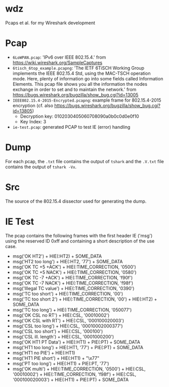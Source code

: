 # wdz
Pcaps et al. for my Wireshark development

# Pcap
* `6LoWPAN.pcap`: 'IPv6 over IEEE 802.15.4.' from <https://wiki.wireshark.org/SampleCaptures>
* `6tisch_6top_example.pcapng`: 'The IETF 6TiSCH Working Group implements the IEEE 802.15.4 Std, using the MAC-TSCH operation mode. Here, plenty of information go into some fields called Information Elements. This pcap file shows you all the information the nodes exchange in order to set and to maintain the network.' from <https://bugs.wireshark.org/bugzilla/show_bug.cgi?id=13005>
* `IEEE802.15.4-2015-Encrypted.pcapng`: example frame for 802.15.4-2015 encryption (cf. also <https://bugs.wireshark.org/bugzilla/show_bug.cgi?id=13805>)
	- Decryption key: 0102030405060708090a0b0c0d0e0f10
	- Key Index: 3
* `ie-test.pcap`: generated PCAP to test IE (error) handling

# Dump
For each pcap, the `.txt` file contains the output of `tshark` and the `.V.txt` file contains the output of `tshark -Vx`.

# Src
The source of the 802.15.4 dissector used for generating the dump.

# IE Test
The pcap contains the following frames with the first header IE ('msg') using the reserved ID 0xff and containing a short description of the use case.

- msg('OK HT2') + HIE(:HT2) + SOME_DATA
- msg('HT2 too long') + HIE(:HT2, '77') + SOME_DATA
- msg('OK TC +5 +ACK') + HIE(:TIME_CORRECTION, '0500')
- msg('OK TC +5 NACK') + HIE(:TIME_CORRECTION, '0580')
- msg('OK TC -7 +ACK') + HIE(:TIME_CORRECTION, 'f90f')
- msg('OK TC -7 NACK') + HIE(:TIME_CORRECTION, 'f98f')
- msg('Illegal TC value') + HIE(:TIME_CORRECTION, '0390')
- msg('TC too  short') + HIE(:TIME_CORRECTION, '00')
- msg('TC too  short 2') + HIE(:TIME_CORRECTION, '00') + HIE(:HT2) + SOME_DATA
- msg('TC too  long') + HIE(:TIME_CORRECTION, '050077')
- msg('OK CSL  no RT') + HIE(:CSL, '00010002')
- msg('OK CSL  with RT') + HIE(:CSL, '000100020003')
- msg('CSL too long') + HIE(:CSL, '00010002000377')
- msg('CSL too short') + HIE(:CSL, '000100')
- msg('CSL ill. length') + HIE(:CSL, '0001000200')
- msg('OK HT1  PT Data') + HIE(:HT1) + PIE(:PT) + SOME_DATA
- msg('HT1 too long') + HIE(:HT1, '77') + PIE(:PT) + SOME_DATA
- msg('HT1 no  PIE') + HIE(:HT1)
- msg('HT1 PIE short') + HIE(:HT1) + "\x77"
- msg('PT too  long') + HIE(:HT1) + PIE(:PT, '77')
- msg('OK      multi') + HIE(:TIME_CORRECTION, '0500') + HIE(:CSL, '00010002') + HIE(:TIME_CORRECTION, 'f98f') + HIE(:CSL, '000100020003') + HIE(:HT1) + PIE(:PT) + SOME_DATA
